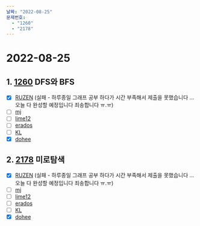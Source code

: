 ```yaml
---
날짜: "2022-08-25"
문제번호: 
  - "1260"
  - "2178"
---
```


# 2022-08-25

## 1. [1260](https://www.acmicpc.net/problem/1260) DFS와 BFS

- [X] [RUZEN](./1260_RUZEN.md) (실패 - 하루종일 그래프 공부 하다가 시간 부족해서 제출을 못했습니다 ... 오늘 다 완성할 예정입니다 죄송합니다 ㅠ.ㅠ)
- [ ] [mj](./1260_mj.md)
- [ ] [lime12](./1260_lime12.md)
- [ ] [erados](./1260_erados.md)
- [ ] [KL](./1260_KL.md)
- [X] [dohee](./1260_dohee.md)

## 2. [2178](https://www.acmicpc.net/problem/2178) 미로탐색

- [X] [RUZEN](./2178_RUZEN.md) (실패 - 하루종일 그래프 공부 하다가 시간 부족해서 제출을 못했습니다 ... 오늘 다 완성할 예정입니다 죄송합니다 ㅠ.ㅠ)
- [ ] [mj](./2178_mj.md)
- [ ] [lime12](./2178_lime12.md)
- [ ] [erados](./2178_erados.md)
- [ ] [KL](./2178_KL.md)
- [X] [dohee](./2178_dohee.md)